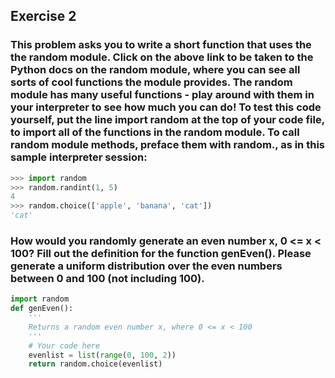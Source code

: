 ## Exercise 2
### This problem asks you to write a short function that uses the the random module. Click on the above link to be taken to the Python docs on the random module, where you can see all sorts of cool functions the module provides. The random module has many useful functions - play around with them in your interpreter to see how much you can do! To test this code yourself, put the line import random at the top of your code file, to import all of the functions in the random module. To call random module methods, preface them with random., as in this sample interpreter session:

```py
>>> import random
>>> random.randint(1, 5)
4
>>> random.choice(['apple', 'banana', 'cat'])
'cat'
```

### How would you randomly generate an even number x, 0 <= x < 100? Fill out the definition for the function genEven(). Please generate a uniform distribution over the even numbers between 0 and 100 (not including 100).
```py
import random
def genEven():
    '''
    Returns a random even number x, where 0 <= x < 100
    '''
    # Your code here
    evenlist = list(range(0, 100, 2))
    return random.choice(evenlist)
```